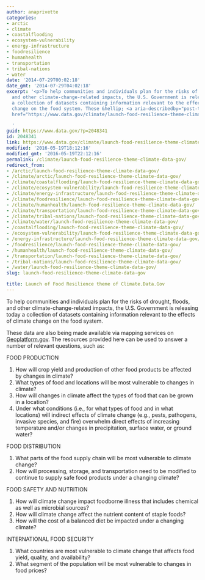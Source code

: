 ```yaml
---
author: anaprivette
categories:
- arctic
- climate
- coastalflooding
- ecosystem-vulnerability
- energy-infrastructure
- foodresilience
- humanhealth
- transportation
- tribal-nations
- water
date: '2014-07-29T00:02:18'
date_gmt: '2014-07-29T04:02:18'
excerpt: '<p>To help communities and individuals plan for the risks of drought, floods,
  and other climate-change-related impacts, the U.S. Government is releasing today
  a collection of datasets containing information relevant to the effects of climate
  change on the food system. These &hellip; <a aria-describedby="post-title-2048341"
  href="https://www.data.gov/climate/launch-food-resilience-theme-climate-data-gov/">Continued</a></p>

  '
guid: https://www.data.gov/?p=2048341
id: 2048341
link: https://www.data.gov/climate/launch-food-resilience-theme-climate-data-gov/
modified: '2016-05-19T18:12:16'
modified_gmt: '2016-05-19T22:12:16'
permalink: /climate/launch-food-resilience-theme-climate-data-gov/
redirect_from:
- /arctic/launch-food-resilience-theme-climate-data-gov/
- /climate/arctic/launch-food-resilience-theme-climate-data-gov/
- /climate/coastalflooding/launch-food-resilience-theme-climate-data-gov/
- /climate/ecosystem-vulnerability/launch-food-resilience-theme-climate-data-gov/
- /climate/energy-infrastructure/launch-food-resilience-theme-climate-data-gov/
- /climate/foodresilience/launch-food-resilience-theme-climate-data-gov/
- /climate/humanhealth/launch-food-resilience-theme-climate-data-gov/
- /climate/transportation/launch-food-resilience-theme-climate-data-gov/
- /climate/tribal-nations/launch-food-resilience-theme-climate-data-gov/
- /climate/water/launch-food-resilience-theme-climate-data-gov/
- /coastalflooding/launch-food-resilience-theme-climate-data-gov/
- /ecosystem-vulnerability/launch-food-resilience-theme-climate-data-gov/
- /energy-infrastructure/launch-food-resilience-theme-climate-data-gov/
- /foodresilience/launch-food-resilience-theme-climate-data-gov/
- /humanhealth/launch-food-resilience-theme-climate-data-gov/
- /transportation/launch-food-resilience-theme-climate-data-gov/
- /tribal-nations/launch-food-resilience-theme-climate-data-gov/
- /water/launch-food-resilience-theme-climate-data-gov/
slug: launch-food-resilience-theme-climate-data-gov

title: Launch of Food Resilience theme of Climate.Data.Gov
---
```

To help communities and individuals plan for the risks of drought, floods, and other climate-change-related impacts, the U.S. Government is releasing today a collection of datasets containing information relevant to the effects of climate change on the food system.


These data are also being made available via mapping services on [Geoplatform.gov](http://www.geoplatform.gov). The resources provided here can be used to answer a number of relevant questions, such as:


FOOD PRODUCTION


1. How will crop yield and production of other food products be affected by changes in climate?
2. What types of food and locations will be most vulnerable to changes in climate?
3. How will changes in climate affect the types of food that can be grown in a location?
4. Under what conditions (i.e., for what types of food and in what locations) will indirect effects of climate change (e.g., pests, pathogens, invasive species, and fire) overwhelm direct effects of increasing temperature and/or changes in precipitation, surface water, or ground water?


FOOD DISTRIBUTION


1. What parts of the food supply chain will be most vulnerable to climate change?
2. How will processing, storage, and transportation need to be modified to continue to supply safe food products under a changing climate?


FOOD SAFETY AND NUTRITION


1. How will climate change impact foodborne illness that includes chemical as well as microbial sources?
2. How will climate change affect the nutrient content of staple foods?
3. How will the cost of a balanced diet be impacted under a changing climate?


INTERNATIONAL FOOD SECURITY


1. What countries are most vulnerable to climate change that affects food yield, quality, and availability?
2. What segment of the population will be most vulnerable to changes in food prices?


